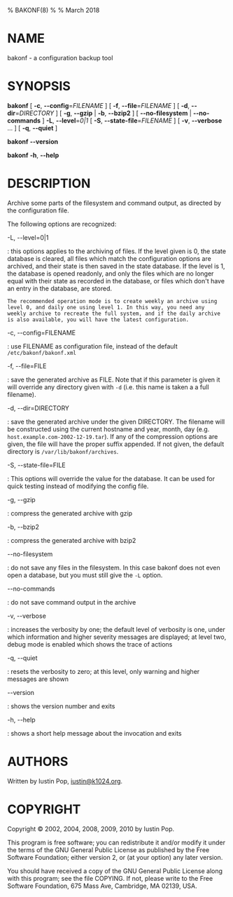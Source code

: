% BAKONF(8)
%
% March 2018

# NAME

bakonf - a configuration backup tool

# SYNOPSIS

**bakonf**
[ **-c**, **--config**=*FILENAME* ]
[ **-f**, **--file**=*FILENAME* ]
[ **-d**, **--dir**=*DIRECTORY* ]
[ **-g**, **--gzip** | **-b**, **--bzip2** ]
[ **--no-filesystem** | **--no-commands** ]
**-L**, **--level**=*0|1*
[ **-S**, **--state-file**=*FILENAME* ]
[ **-v**, **--verbose** … ]
[ **-q**, **--quiet** ]

**bakonf**
**--version**

**bakonf**
**-h**, **--help**

# DESCRIPTION

Archive some parts of the filesystem and command output, as directed by
the configuration file.

The following options are recognized:

-L, --level=0|1

:   this options applies to the archiving of files. If the level given
    is 0, the state database is cleared, all files which match the
    configuration options are archived, and their state is then saved in
    the state database. If the level is 1, the database is opened
    readonly, and only the files which are no longer equal with their
    state as recorded in the database, or files which don't have an
    entry in the database, are stored.

    The recommended operation mode is to create weekly an archive using
    level 0, and daily one using level 1. In this way, you need any
    weekly archive to recreate the full system, and if the daily archive
    is also available, you will have the latest configuration.

-c, --config=FILENAME

:   use FILENAME as configuration file, instead of the default
    `/etc/bakonf/bakonf.xml`

-f, --file=FILE

:   save the generated archive as FILE. Note that if this parameter is
    given it will override any directory given with `-d` (i.e. this name
    is taken a a full filename).

-d, --dir=DIRECTORY

:   save the generated archive under the given DIRECTORY. The filename
    will be constructed using the current hostname and year, month, day
    (e.g. `host.example.com-2002-12-19.tar`). If any of the compression
    options are given, the file will have the proper suffix appended. If
    not given, the default directory is `/var/lib/bakonf/archives`.

-S, --state-file=FILE

:   This options will override the value for the database. It can be
    used for quick testing instead of modifying the config file.

-g, --gzip

:   compress the generated archive with gzip

-b, --bzip2

:   compress the generated archive with bzip2

--no-filesystem

:   do not save any files in the filesystem. In this case bakonf does
    not even open a database, but you must still give the `-L` option.

--no-commands

:   do not save command output in the archive

-v, --verbose

:   increases the verbosity by one; the default level of verbosity is
    one, under which information and higher severity messages are
    displayed; at level two, debug mode is enabled which shows the trace
    of actions

-q, --quiet

:   resets the verbosity to zero; at this level, only warning and higher
    messages are shown

--version

:   shows the version number and exits

-h, --help

:   shows a short help message about the invocation and exits

# AUTHORS

Written by Iustin Pop, <iustin@k1024.org>.

# COPYRIGHT

Copyright © 2002, 2004, 2008, 2009, 2010 by Iustin Pop.

This program is free software; you can redistribute it and/or modify it
under the terms of the GNU General Public License as published by the
Free Software Foundation; either version 2, or (at your option) any
later version.

You should have received a copy of the GNU General Public License along
with this program; see the file COPYING. If not, please write to the
Free Software Foundation, 675 Mass Ave, Cambridge, MA 02139, USA.
